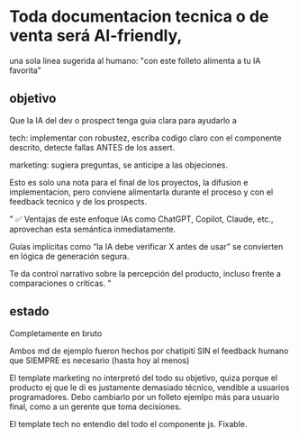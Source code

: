 # Toda documentacion tecnica o de venta será AI-friendly, 

una sola linea sugerida al humano: "con este folleto alimenta a tu IA favorita" 


## objetivo
Que la IA del dev o prospect tenga guia clara para ayudarlo a 

tech: implementar con robustez, escriba codigo claro con el componente descrito, detecte fallas ANTES de los assert.

marketing: sugiera preguntas, se anticipe a las objeciones.   

Esto es solo una nota para el final de los proyectos, la difusion e implementacion, pero conviene alimentarla durante el proceso y con el feedback tecnico y de los prospects.

"
✅ Ventajas de este enfoque
IAs como ChatGPT, Copilot, Claude, etc., aprovechan esta semántica inmediatamente.

Guías implícitas como “la IA debe verificar X antes de usar” se convierten en lógica de generación segura.

Te da control narrativo sobre la percepción del producto, incluso frente a comparaciones o críticas.
"

## estado
Completamente en bruto

Ambos md de ejemplo fueron hechos por chatipití SIN el feedback humano que SIEMPRE es necesario (hasta hoy al menos) 

El template marketing no interpretó del todo su objetivo, quiza porque el producto ej que le di es justamente demasiado técnico, vendible a usuarios programadores.
Debo cambiarlo por un folleto ejemlpo más para usuario final, como a un gerente que toma decisiones. 

El template tech no entendio del todo el componente js. Fixable. 
